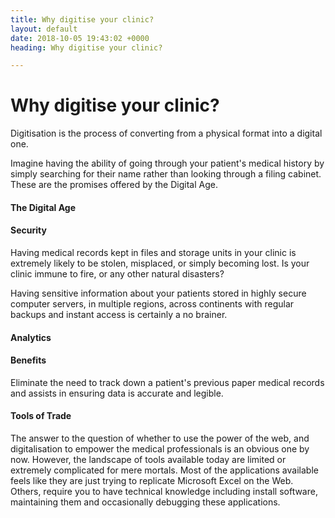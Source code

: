 ```yaml
---
title: Why digitise your clinic?
layout: default
date: 2018-10-05 19:43:02 +0000
heading: Why digitise your clinic?

---
```

# Why digitise your clinic?

Digitisation is the process of converting from a physical format into a digital one.

Imagine having the ability of going through your patient's medical history by simply searching for their name rather than looking through a filing cabinet. These are the promises offered by the Digital Age.

#### The Digital Age

#### Security

Having medical records kept in files and storage units in your clinic is extremely likely to be stolen, misplaced, or simply becoming lost. Is your clinic immune to fire, or any other natural disasters?

Having sensitive information about your patients stored in highly secure computer servers, in multiple regions, across continents with regular backups and instant access is certainly a no brainer.

#### Analytics

#### Benefits

Eliminate the need to track down a patient's previous paper medical records and assists in ensuring data is accurate and legible.

#### Tools of Trade

The answer to the question of whether to use the power of the web, and digitalisation to empower the medical professionals is an obvious one by now. However, the landscape of tools available today are limited or extremely complicated for mere mortals. Most of the applications available feels like they are just trying to replicate Microsoft Excel on the Web. Others, require you to have technical knowledge including install software, maintaining them and occasionally debugging these applications. 